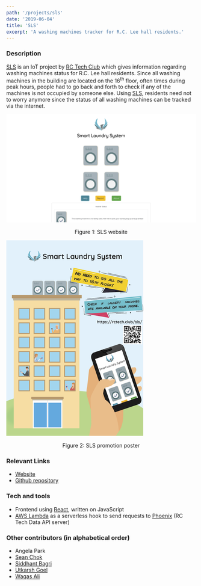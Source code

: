 ```yaml
---
path: '/projects/sls'
date: '2019-06-04'
title: 'SLS'
excerpt: 'A washing machines tracker for R.C. Lee hall residents.'
---
```


### Description

[SLS](https://sls.rctech.club) is an IoT project by [RC Tech Club](https://www.rctech.club/) which gives information regarding washing machines status for R.C. Lee hall residents. Since all washing machines in the building are located on the 16<sup>th</sup> floor, often times during peak hours, people had to go back and forth to check if any of the machines is not occupied by someone else. Using [SLS](https://sls.rctech.club), residents need not to worry anymore since the status of all washing machines can be tracked via the internet.

![SLS website](./sls-website.png)

<center>Figure 1: SLS website</center>

![SLS promotion poster](./sls-poster.png)

<center>Figure 2: SLS promotion poster</center>

### Relevant Links

- [Website](https://sls.rctech.club)
- [Github repository](https://github.com/rcltech/sls)

### Tech and tools

- Frontend using [React](https://reactjs.org/), written on JavaScript
- [AWS Lambda](https://aws.amazon.com/lambda/) as a serverless hook to send requests to [Phoenix](https://github.com/rcltech/phoenix) (RC Tech Data API server)

### Other contributors (in alphabetical order)

- Angela Park
- [Sean Chok](https://github.com/98sean98)
- [Siddhant Bagri](https://github.com/sidb28)
- [Utkarsh Goel](https://github.com/utkarsh867)
- [Waqas Ali](https://github.com/waqasAliAbbasi/)
